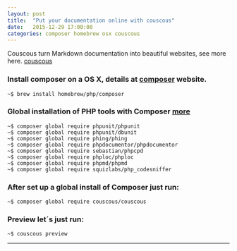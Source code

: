```yaml
---
layout: post
title:  "Put your documentation online with couscous"
date:   2015-12-29 17:00:00
categories: composer homebrew osx couscous
---
```


Couscous turn Markdown documentation into beautiful websites,
see more here. [couscous] 

### Install composer on a OS X, details at [composer] website.

	~$ brew install homebrew/php/composer


### Global installation of PHP tools with Composer [more]

	~$ composer global require phpunit/phpunit
	~$ composer global require phpunit/dbunit
	~$ composer global require phing/phing
	~$ composer global require phpdocumentor/phpdocumentor
	~$ composer global require sebastian/phpcpd
	~$ composer global require phploc/phploc
	~$ composer global require phpmd/phpmd
	~$ composer global require squizlabs/php_codesniffer


### After set up a global install of Composer just run:

	~$ composer global require couscous/couscous

### Preview let´s just run:

	~$ couscous preview


---
[couscous]: <http://couscous.io>
[composer]: <https://getcomposer.org>
[more]: <https://akrabat.com/global-installation-of-php-tools-with-composer/>

